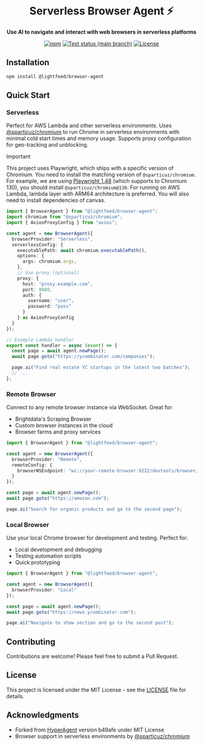 <h1 align="center">
  Serverless Browser Agent ⚡️
</h1>

<p align="center">
  <strong>Use AI to navigate and interact with web browsers in serverless platforms</strong>
</p>

<div align="center">
  <a href="https://www.npmjs.com/package/@lightfeed/browser-agent">
    <img src="https://img.shields.io/npm/v/@lightfeed/browser-agent?logo=npm" alt="npm" /></a>
  <a href="https://github.com/lightfeed/browser-agent/actions/workflows/test.yml">
      <img src="https://img.shields.io/github/actions/workflow/status/lightfeed/browser-agent/test.yml?branch=main"
          alt="Test status (main branch)"></a>
  <a href="https://github.com/lightfeed/browser-agent/blob/main/LICENSE">
    <img src="https://img.shields.io/github/license/lightfeed/browser-agent" alt="License" /></a>
</div>

## Installation

```bash
npm install @lightfeed/browser-agent
```

## Quick Start

### Serverless

Perfect for AWS Lambda and other serverless environments. Uses [@sparticuz/chromium](https://github.com/Sparticuz/chromium) to run Chrome in serverless environments with minimal cold start times and memory usage. Supports proxy configuration for geo-tracking and unblocking.

> [!IMPORTANT]
> This project uses Playwright, which ships with a specific version of Chromium. You need to install the matching version of `@sparticuz/chromium`. For example, we are using [Playwright 1.48](https://playwright.dev/docs/release-notes#version-148) (which supports to Chromium 130), you should install `@sparticuz/chromium@130`.
> For running on AWS Lambda, lambda layer with ARM64 architecture is preferred. You will also need to install dependencies of canvas.

```typescript
import { BrowserAgent } from "@lightfeed/browser-agent";
import chromium from "@sparticuz/chromium";
import { AxiosProxyConfig } from "axios";

const agent = new BrowserAgent({
  browserProvider: "Serverless",
  serverlessConfig: {
    executablePath: await chromium.executablePath(),
    options: {
      args: chromium.args,
    },
    // Use proxy (optional)
    proxy: {
      host: "proxy.example.com",
      port: 8080,
      auth: {
        username: "user",
        password: "pass"
      }
    } as AxiosProxyConfig
  }
});

// Example Lambda handler
export const handler = async (event) => {
  const page = await agent.newPage();
  await page.goto("https://ycombinator.com/companies");

  page.ai("Find real estate YC startups in the latest two batches");
  // ...
};
```

### Remote Browser

Connect to any remote browser instance via WebSocket. Great for:
- Brightdata's Scraping Browser
- Custom browser instances in the cloud
- Browser farms and proxy services

```typescript
import { BrowserAgent } from "@lightfeed/browser-agent";

const agent = new BrowserAgent({
  browserProvider: "Remote",
  remoteConfig: {
    browserWSEndpoint: "ws://your-remote-browser:9222/devtools/browser/ws"
  }
});

const page = await agent.newPage();
await page.goto("https://amazon.com");

page.ai("Search for organic products and go to the second page");
```

### Local Browser

Use your local Chrome browser for development and testing. Perfect for:
- Local development and debugging
- Testing automation scripts
- Quick prototyping

```typescript
import { BrowserAgent } from "@lightfeed/browser-agent";

const agent = new BrowserAgent({
  browserProvider: "Local"
});

const page = await agent.newPage();
await page.goto("https://news.ycombinator.com");

page.ai("Navigate to show section and go to the second post");
```

## Contributing

Contributions are welcome! Please feel free to submit a Pull Request.

## License

This project is licensed under the MIT License - see the [LICENSE](LICENSE) file for details.

## Acknowledgments

- Forked from [HyperAgent](https://github.com/hyperbrowserai/HyperAgent) version b49afe under MIT License
- Browser support in serverless environments by [@sparticuz/chromium](https://github.com/Sparticuz/chromium)
